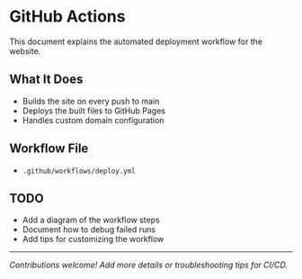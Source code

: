 # GitHub Actions

This document explains the automated deployment workflow for the website.

## What It Does
- Builds the site on every push to main
- Deploys the built files to GitHub Pages
- Handles custom domain configuration

## Workflow File
- `.github/workflows/deploy.yml`

## TODO
- Add a diagram of the workflow steps
- Document how to debug failed runs
- Add tips for customizing the workflow

---

*Contributions welcome! Add more details or troubleshooting tips for CI/CD.* 